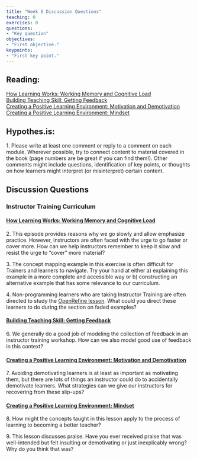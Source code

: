 ```yaml
---	
title: "Week 6 Discussion Questions"	
teaching: 0	
exercises: 0	
questions:	
- "Key question"	
objectives:	
- "First objective."	
keypoints:	
- "First key point."	
---
```

## Reading: 
[How Learning Works: Working Memory and Cognitive Load](https://carpentries.github.io/instructor-training/05-memory/index.html)  
[Building Teaching Skill: Getting Feedback](https://carpentries.github.io/instructor-training/06-feedback/index.html)  
[Creating a Positive Learning Environment: Motivation and Demotivation](https://carpentries.github.io/instructor-training/08-motivation/index.html)  
[Creating a Positive Learning Environment: Mindset](https://carpentries.github.io/instructor-training/09-mindset/index.html)

## Hypothes.is: 
1\. Please write at least one comment or reply to a comment on each module. Wherever possible, try to connect content to material covered in the book (page numbers are be great if you can find them!). Other comments might include questions, identification of key points, or thoughts on how learners might interpret (or misinterpret) certain content.

## Discussion Questions

### Instructor Training Curriculum
#### [How Learning Works: Working Memory and Cognitive Load](https://carpentries.github.io/instructor-training/05-memory/index.html)
2\. This episode provides reasons why we go slowly and allow emphasize practice. However, instructors are often faced with the urge to go faster or cover more. How can we help instructors remember to keep it slow and resist the urge to “cover” more material?

3\. The concept mapping example in this exercise is often difficult for Trainers and learners to navigate. Try your hand at either a) explaining this example in a more complete and accessible way or b) constructing an alternative example that has some relevance to our curriculum.

4\. Non-programming learners who are taking Instructor Training are often directed to study the [OpenRefine lesson](https://datacarpentry.org/OpenRefine-ecology-lesson/). What could you direct these learners to do during the section on faded examples?

#### [Building Teaching Skill: Getting Feedback](https://carpentries.github.io/instructor-training/06-feedback/index.html)

6\. We generally do a good job of modeling the collection of feedback in an instructor training workshop. How can we also model good use of feedback in this context?

#### [Creating a Positive Learning Environment: Motivation and Demotivation](https://carpentries.github.io/instructor-training/08-motivation/index.html)

7\. Avoiding demotivating learners is at least as important as motivating them, but there are lots of things an instructor could do to accidentally demotivate learners. What strategies can we give our instructors for recovering from these slip-ups?


#### [Creating a Positive Learning Environment: Mindset](https://carpentries.github.io/instructor-training/09-mindset/index.html)
8\. How might the concepts taught in this lesson apply to the process of learning to becoming a better teacher?

9\. This lesson discusses praise. Have you ever received praise that was well-intended but felt insulting or demotivating or just inexplicably wrong? Why do you think that was?

